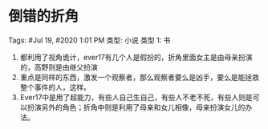 # 倒错的折角

Tags: #Jul 19, #2020 1:01 PM
类型: 小说
类型 1: 书

1. 都利用了视角诡计，ever17有几个人是假扮的，折角里面女主是由母亲扮演的，高野则是由继父扮演
2. 重点是同样的东西，激发一个观察者，那么观察者要么是凶手，要么是能拯救整个事件的人，这样。
3. Ever17中是用了超能力，有些人自己生自己，有些人不老不死，有些人则是可以扮演另外的角色；折角中则是利用了母亲和女儿相像，母亲扮演女儿的办法。
